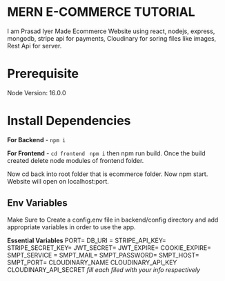 # MERN E-COMMERCE TUTORIAL

I am Prasad Iyer Made Ecommerce Website using react, nodejs, express, mongodb, stripe api for payments, Cloudinary for soring files like images, Rest Api for server.

# Prerequisite
  Node Version: 16.0.0

# Install Dependencies

**For Backend** - `npm i`

**For Frontend** - `cd frontend` ` npm i`    then   npm run build. Once the build created delete node modules of frontend folder.

 Now cd back into root folder that is ecommerce folder. Now npm start. Website will open on localhost:port.

## Env Variables

Make Sure to Create a config.env file in backend/config directory and add appropriate variables in order to use the app.

**Essential Variables**
PORT=
DB_URI =
STRIPE_API_KEY=
STRIPE_SECRET_KEY=
JWT_SECRET=
JWT_EXPIRE=
COOKIE_EXPIRE=
SMPT_SERVICE =
SMPT_MAIL=
SMPT_PASSWORD=
SMPT_HOST=
SMPT_PORT=
CLOUDINARY_NAME
CLOUDINARY_API_KEY
CLOUDINARY_API_SECRET
_fill each filed with your info respectively_


